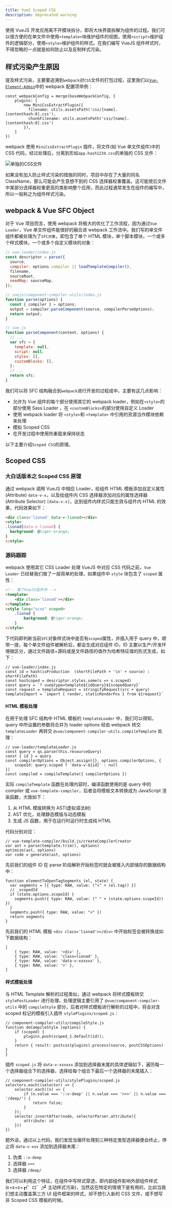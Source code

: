 ```yaml
---
title: Vue2 Scoped CSS
description: deprecated warning
---
```


使用 VueJS 开发应用离不开模块拆分，即将大块界面拆解为组件的过程。我们可以很方便的在单文件中使用`<template>`块维护组件的视图，使用`<script>`维护组件的逻辑部分，使用`<style>`维护组件的样式。在我们编写 VueJS 组件样式时，不得忽略的一点就是如何防止以及反制样式污染。

## 样式污染产生原因

提及样式污染，主要要追溯到`webpack`对`CSS`文件的打包过程，这里我们以[`Vue-Element-Admin`](https://github.com/PanJiaChen/vue-element-admin)中的 webpack 配置项举例：

```JS
const webpackConfig = merge(baseWebpackConfig, {
	plugins: [
		new MiniCssExtractPlugin({
          filename: utils.assetsPath('css/[name].[contenthash:8].css'),
          chunkFilename: utils.assetsPath('css/[name].[contenthash:8].css')
        }),
	]
})
```

webpack 使用 `MiniCssExtractPlugin` 插件，将文件(如 Vue 单文件组件)中的 CSS 代码，经过处理后，分离到形如`app.hash1234.css`的单独的 CSS 文件：

![单独的CSS文件](https://mgear-image.oss-cn-shanghai.aliyuncs.com/image/scoped-css/browser_fYMdZDAMsI.png)

如果没有加入防止样式污染的措施的同时，项目中存在了大量的同名 ClassName，那么可能会产生意想不到的 CSS 选择器权重覆盖。这可能使后文件中某部分选择器权重更高的类影响整个应用，而此过程通常发生在组件的编写中，所以一般称之为组件样式污染。

## webpack & Vue SFC Object

对于 Vue 项目而言，使用 webpack 将极大的优化了工作流程，因为通过`Vue Loader`，Vue 单文件组件能很好的融合进 webpack 工作流中。我们写的单文件组件都被处理为了`SFC对象`，即包含了单个 HTML 模块，单个脚本模块，一个或多个样式模块，一个或多个自定义模块的对象：

```js
// vue-loader/index.js
const descriptor = parse({
  source,
  compiler: options.compiler || loadTemplateCompiler(),
  filename,
  sourceRoot,
  needMap: sourceMap,
});

// vuejs/component-compiler-utils/index.js
function parse(options) {
  const { compiler } = options;
  output = compiler.parseComponent(source, compilerParseOptions);
  return output;
}

// vue.js
function parseComponent(content, options) {
  // ...
  var sfc = {
    template: null,
    script: null,
    styles: [],
    customBlocks: [],
  };
  // ...
  return sfc;
}
```

我们可以将 SFC 结构融合到`webpack`进行开发的过程成中，主要有这几点影响：

- 允许为 Vue 组件的每个部分使用其它的 webpack loader，例如在`<style>`的部分使用 Sass Loader ，在 `<customBlocks>`的部分使用自定义 Loader
- 使用 webpack loader 将 `<style>`和 `<template>` 中引用的资源当作模块依赖来处理
- 模拟 Scoped CSS
- 在开发过程中使用热重载来保持状态

以下主要介绍`Scoped CSS`的原理。

## Scoped CSS

### 大白话版本之 Scoped CSS 原理

通过 webpack 调用 VueJS 中相应 Loader，给组件 HTML 模板添加自定义属性 (Attribute) `data-v-x`，以及给组件内 CSS 选择器添加对应的属性选择器 (Attribute Selector) `[data-v-x]`，达到组件内样式只能生效与组件内 HTML 的效果，代码效果如下：

```HTML
<div class='lionad' data-v-lionad></div>
<style>
.lionad[data-v-lionad] {
  background: @tiger-orange;
}
</style>
```

### 源码跟踪

webpack 使用其它 CSS Loader 处理 VueJS 中对应 CSS 代码之前，`Vue Loader` 已经替我们做了一层简单的处理，如果组件中 `style` 块包含了 `scoped` 属性：

```HTML
<!-- 某个VueJS组件中 -->
<template>
    <div class='lionad'></div>
</template>
<style lang="scss" scoped>
    .lionad {
        background: @tiger-orange;
    }
</style>
```

下代码即判断当前`SFC`对象样式块中是否有`scoped`属性，并插入用于 query 中，顺带一提，每个单文件组件被解析后，都会生成对应组件 ID，ID 主要以生产/开发环境做区分，通过文件路径+源码或是文件路径的值作为哈希特征值的形式生成，如下：

```JS
// vue-loader/index.js
const id = hash(isProduction  (shortFilePath + '\n' + source) : shortFilePath)
const hasScoped = descriptor.styles.some(s => s.scoped)
const query = `? vue&type=template${idQuery}${scopedQuery}`
const request = templateRequest = stringifyRequest(src + query)
templateImport = `import { render, staticRenderFns } from ${request}`
```

#### HTML 模板处理

在用于处理 SFC 结构中 HTML 模板的 `templateLoader` 中，我们可以得知，query 中所设置的参数将合并为 loader options 经由 webpack 转交 `templateLoader` 再转交 `@vue/component-compiler-utils.compileTemplate` 处理：

```JS
// vue-loader/templateLoader.js
const query = qs.parse(this.resourceQuery)
const { id } = query
const compilerOptions = Object.assign({}, options.compilerOptions, {
    scopeId: query.scoped ? `data-v-${id}` : null
})
const compiled = compileTemplate({ compilerOptions })
```

实际 `compileTemplate` 函数在处理内容时，编译函数使用的是 query 中的 compiler 或 `vue-template-compiler`，后者会将模板文本转换成为 JavaScript 渲染函数，大致如下：

1. 从 HTML 模版转换为 AST(虚拟语法树)
2. AST 优化，处理静态模版与动态模板
3. 生成 JS 函数，用于在运行时运行时生成纯 HTML

代码分别对应：

```JS
// vue-template-compiler/build.js/createCompilerCreator
var ast = parse(template.trim(), options)
optimize(ast, options)
var code = generate(ast, options)
```

先前我们的组件 ID 在 parse 阶段解析开始标签时就会被推入内部储存的数据结构中：

```JS
function elementToOpenTagSegments (el, state) {
  var segments = [{ type: RAW, value: ("<" + (el.tag)) }]
  // _scopedId
  if (state.options.scopeId) {
    segments.push({ type: RAW, value: (" " + (state.options.scopeId)) })
  }
  segments.push({ type: RAW, value: ">" })
  return segments
}
```

先前我们的 HTML 模板 `<div class='lionad'></div>` 中开始标签会被转换成如下数据结构：

```JS
[
    { type: RAW, value: '<div' },
    { type: RAW, value: 'class=lionad' },
    { type: RAW, value: 'data-v-xxxxxx' },
    { type: RAW, value: '>' },
]
```

#### 样式模板处理

与 HTML Template 解析的过程类似，通过 webpack 将样式模板转交 `stylePostLoader` 进行处理，处理逻辑主要引用了 `@vue/component-compiler-utils` 中的 `compileStyle` 部分，后者对样式模板进行解析的过程中，将会对含 scoped 标记的模板引入插件 `stylePlugins/scoped.js`：

```JS
// component-compiler-utils/compileStyle.js
function doCompileStyle (options) {
    if (scoped) {
        plugins.push(scoped_1.default(id));
    }
    return { result: postcss(plugins).process(source, postCSSOptions) }
}
```

插件 `scoped.js` 将 `data-v-xxxxxx` 添加到选择器末尾的具体逻辑如下，遍历每一个选择器组合下的选择器，选择给每个组合下最后一个选择器的末尾插入：

```JS
// component-compiler-utils/stylePlugins/scoped.js
selectors.each((selector) => {
    selector.each((n) => {
        if (n.value === '::v-deep' || n.value === '>>>' || n.value === '/deep/') {
            return false;
        }
    });
    selector.insertAfter(node, selectorParser.attribute({
        attribute: id
    }))
})
```

题外话，通过以上代码，我们发现当循环处理到三种特定类型选择器便会终止，停止将 `data-v-xxx` 添加到选择器末尾：

1. 伪类 `::v-deep`
2. 选择器 `>>>`
3. 选择器 `/deep/`

我们可以利用这个特征，在组件中写样式穿透，即内部组件影响外部组件样式 (ε=ε=ε=┏(゜ロ゜;)┛ 主动样式污染)，当然这在特定的情境下是有用的，比如当我们想主动覆盖第三方 UI 组件框架的样式，却不想引入新的 CSS 文件，或不想写非 Scoped CSS 模板的时候。
